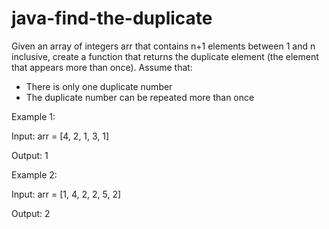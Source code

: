 # java-find-the-duplicate

Given an array of integers arr that contains n+1 elements between 1 and n inclusive, create a function that returns the duplicate element (the element that appears more than once). Assume that:
- There is only one duplicate number
- The duplicate number can be repeated more than once

Example 1:

Input: arr = [4, 2, 1, 3, 1]

Output: 1

Example 2:

Input: arr = [1, 4, 2, 2, 5, 2]

Output: 2